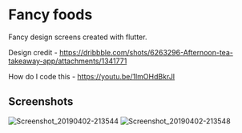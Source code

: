 # Fancy foods

Fancy design screens created with flutter.

Design credit - https://dribbble.com/shots/6263296-Afternoon-tea-takeaway-app/attachments/1341771

How do I code this - https://youtu.be/1lmOHdBkrJI

## Screenshots

![Screenshot_20190402-213544](https://user-images.githubusercontent.com/8137504/55418413-3c7d3180-5590-11e9-88c6-e3b4b2950d1f.png)
![Screenshot_20190402-213548](https://user-images.githubusercontent.com/8137504/55418414-3c7d3180-5590-11e9-8a1c-3b018098023e.png)
